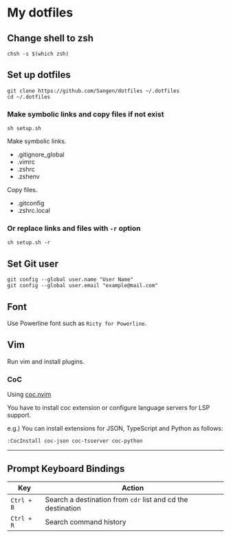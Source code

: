 # My dotfiles

## Change shell to zsh

```console
chsh -s $(which zsh)
```

## Set up dotfiles

```console
git clone https://github.com/Sangen/dotfiles ~/.dotfiles
cd ~/.dotfiles
```

### Make symbolic links and copy files if not exist

```console
sh setup.sh
```

Make symbolic links.

- .gitignore_global
- .vimrc
- .zshrc
- .zshenv

Copy files.

- .gitconfig
- .zshrc.local

### Or replace links and files with `-r` option

```console
sh setup.sh -r
```

## Set Git user

```console
git config --global user.name "User Name"
git config --global user.email "example@mail.com"
```

## Font

Use Powerline font such as `Ricty for Powerline`.

## Vim

Run vim and install plugins.

### CoC

Using [coc.nvim](https://github.com/neoclide/coc.nvim)

You have to install coc extension or configure language servers for LSP support.

e.g.) You can install extensions for JSON, TypeScript and Python as follows:

```vim
:CocInstall coc-json coc-tsserver coc-python
```

---

## Prompt Keyboard Bindings

| Key | Action |
 --- | ---
| `Ctrl + B` | Search a destination from `cdr` list and cd the destination |
| `Ctrl + R` | Search command history |

